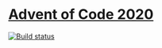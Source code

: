 # [Advent of Code 2020](https://adventofcode.com/)

[![Build status](https://github.com/adamatan/advent-of-code-2020/workflows/Doctest%20all%20files/badge.svg)](https://github.com/adamatan/advent-of-code-2020/actions?query=workflow%3A%22Doctest+all+files%22)